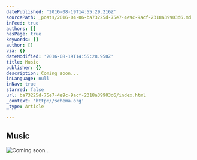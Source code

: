 ```yaml
---
datePublished: '2016-08-19T14:55:29.216Z'
sourcePath: _posts/2016-04-06-ba73225d-75e7-4e9c-9acf-2318a39903d6.md
inFeed: true
authors: []
hasPage: true
keywords: []
author: []
via: {}
dateModified: '2016-08-19T14:55:28.950Z'
title: Music
publisher: {}
description: Coming soon...
inLanguage: null
inNav: true
starred: false
url: ba73225d-75e7-4e9c-9acf-2318a39903d6/index.html
_context: 'http://schema.org'
_type: Article

---
```

## Music
![Coming soon...](https://s3-us-west-2.amazonaws.com/the-grid-img/p/90139e3fafc0626794ac7f30fa0e5a506d9148e2.gif)